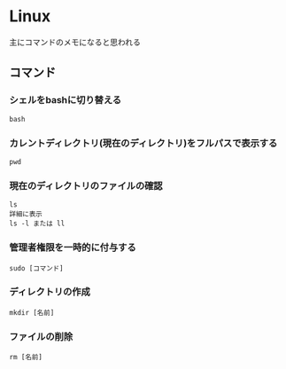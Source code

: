 # Linux
主にコマンドのメモになると思われる
## コマンド
### シェルをbashに切り替える
```
bash
```
### カレントディレクトリ(現在のディレクトリ)をフルパスで表示する
```
pwd
```
### 現在のディレクトリのファイルの確認
```
ls
詳細に表示
ls -l または ll
```
### 管理者権限を一時的に付与する
```
sudo [コマンド]
```
### ディレクトリの作成
```
mkdir [名前]
```
### ファイルの削除
```
rm [名前]
```